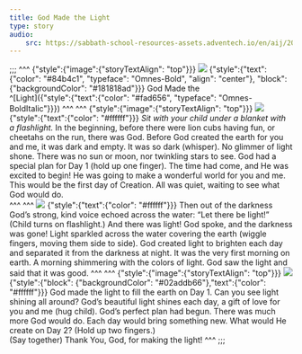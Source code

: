 ```yaml
---
title: God Made the Light
type: story
audio:
    src: https://sabbath-school-resources-assets.adventech.io/en/aij/2025-01-bg/assets/ABSG-2025-01-BG-02.mp3
---
```


;;;
^^^
{"style":{"image":{"storyTextAlign": "top"}}}
![](https://sabbath-school-resources-assets.adventech.io/en/aij/2025-01-bg/assets/02-00.png)
{"style":{"text":{"color": "#84b4c1", "typeface": "Omnes-Bold", "align": "center"}, "block":{"backgroundColor": "#181818ad"}}}
God Made the\
^[Light]({"style":{"text":{"color": "#fad656", "typeface": "Omnes-BoldItalic"}}})
^^^
^^^
{"style":{"image":{"storyTextAlign": "top"}}}
![](https://sabbath-school-resources-assets.adventech.io/en/aij/2025-01-bg/assets/02-01.png)
{"style":{"text":{"color": "#ffffff"}}}
_Sit with your child under a blanket with a flashlight._ In the beginning, before there were lion cubs having fun, or cheetahs on the run, there was God. Before God created the earth for you and me, it was dark and empty. It was so dark (whisper). No glimmer of light shone. There was no sun or moon, nor twinkling stars to see. God had a special plan for Day 1 (hold up one finger). The time had come, and He was excited to begin! He was going to make a wonderful world for you and me. This would be the first day of Creation. All was quiet, waiting to see what God would do.  
^^^
^^^
![](https://sabbath-school-resources-assets.adventech.io/en/aij/2025-01-bg/assets/02-02.png)
{"style":{"text":{"color": "#ffffff"}}}
Then out of the darkness God’s strong, kind voice echoed across the water: “Let there be light!” (Child turns on flashlight.) And there was light! God spoke, and the darkness was gone! Light sparkled across the water covering the earth (wiggle fingers, moving them side to side). God created light to brighten each day and separated it from the darkness at night. It was the very first morning on earth. A morning shimmering with the colors of light. God saw the light and said that it was good.
^^^
^^^
{"style":{"image":{"storyTextAlign": "top"}}}
![](https://sabbath-school-resources-assets.adventech.io/en/aij/2025-01-bg/assets/02-03.png)
{"style":{"block": {"backgroundColor": "#02addb66"},"text":{"color": "#ffffff"}}}
God made the light to fill the earth on Day 1. Can you see light shining all around? God’s beautiful light shines each day, a gift of love for you and me  (hug child). God’s perfect plan had begun.  There was much more God would do.  Each day would bring something new. What would He create on Day 2? (Hold up two fingers.)\
(Say together) Thank You, God, for making the light!
^^^
;;;